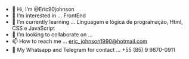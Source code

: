 - 👋 Hi, I’m @Eric90johnson
- 👀 I’m interested in ...  FrontEnd
- 🌱 I’m currently learning ... Linguagem e  lógica de  programação, Html,  CSS e JavaScript
- 💞️ I’m looking to collaborate on ...
- 📫 How to reach me ... eric_johnson1990@hotmail.com
-  📱 My Whatsapp and Telegram for contact ... +55 (85) 9 9870-0911

<!---
Eric90johnson/Eric90johnson is a ✨ special ✨ repository because its `README.md` (this file) appears on your GitHub profile.
You can click the Preview link to take a look at your changes.
--->
